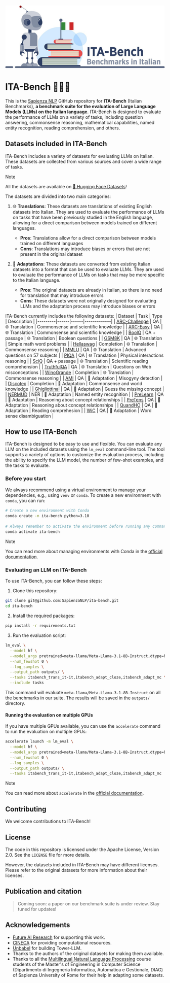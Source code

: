 <p align="center">
  <img src="assets/images/ITA-bench.jpg" />
</p>

# ITA-Bench 🤖🇮🇹
This is the [Sapienza NLP](https://github.com/sapienzanlp) GitHub repository for **ITA-Bench** (Italian Benchmarks), **a benchmark suite for the evaluation of Large Language Models (LLMs) on the Italian language**. ITA-Bench is designed to evaluate the performance of LLMs on a variety of tasks, including question answering, commonsense reasoning, mathematical capabilities, named entity recognition, reading comprehension, and others. 

## Datasets included in ITA-Bench
ITA-Bench includes a variety of datasets for evaluating LLMs on Italian. These datasets are collected from various sources and cover a wide range of tasks.

> [!NOTE]
> All the datasets are available on [🤗 Hugging Face Datasets](https://huggingface.co/collections/sapienzanlp/italian-benchmarks-for-llms-66337ca59e6df7d7d4933896)!

The datasets are divided into two main categories:
1. 🌐 **Translations**: These datasets are translations of existing English datasets into Italian. They are used to evaluate the performance of LLMs on tasks that have been previously studied in the English language, allowing for a direct comparison between models trained on different languages.
    - **Pros**: Translations allow for a direct comparison between models trained on different languages
    - **Cons**: Translations may introduce biases or errors that are not present in the original dataset

2. 🔨 **Adaptations**: These datasets are converted from existing Italian datasets into a format that can be used to evaluate LLMs. They are used to evaluate the performance of LLMs on tasks that may be more specific to the Italian language.
    - **Pros**: The original datasets are already in Italian, so there is no need for translation that may introduce errors
    - **Cons**: These datasets were not originally designed for evaluating LLMs and the adaptation process may introduce biases or errors

ITA-Bench currently includes the following datasets:
| Dataset | Task | Type | Description |
|---------|------|------|-------------|
| [ARC-Challenge](https://huggingface.co/datasets/allenai/ai2_arc) | QA | 🌐 Translation | Commonsense and scientific knowledge |
| [ARC-Easy](https://huggingface.co/datasets/allenai/ai2_arc) | QA | 🌐 Translation | Commonsense and scientific knowledge |
| [BoolQ](https://huggingface.co/datasets/google/boolq) | QA + passage | 🌐 Translation | Boolean questions |
| [GSM8K](https://huggingface.co/datasets/openai/gsm8k) | QA | 🌐 Translation | Simple math word problems |
| [Hellaswag](https://huggingface.co/datasets/Rowan/hellaswag) | Completion | 🌐 Translation | Commonsense reasoning |
| [MMLU](https://huggingface.co/datasets/cais/mmlu) | QA | 🌐 Translation | Advanced questions on 57 subjects |
| [PIQA](https://huggingface.co/datasets/ybisk/piqa) | QA | 🌐 Translation | Physical interactions reasoning |
| [SciQ](https://huggingface.co/datasets/allenai/sciq) | QA + passage | 🌐 Translation | Scientific reading comprehension |
| [TruthfulQA](https://huggingface.co/datasets/truthfulqa/truthful_qa) | QA | 🌐 Translation | Questions on Web misconceptions |
| [WinoGrande](https://huggingface.co/datasets/allenai/winogrande) | Completion | 🌐 Translation | Commonsense reasoning |
| [AMI](https://amievalita2020.github.io/) | QA | 🔨 Adaptation | Misogyny detection |
| [Discotex](https://sites.google.com/view/discotex/home) | Completion | 🔨 Adaptation | Commonsense and world knowledge |
| [Ghigliottinai](https://ghigliottin-ai.github.io/) | QA | 🔨 Adaptation | Guess the missing concept |
| [NERMUD](https://nermud.fbk.eu/) | NER | 🔨 Adaptation | Named entity recognition |
| [PreLearn](https://sites.google.com/view/prelearn20/home) | QA | 🔨 Adaptation | Reasoning about concept relationships |
| [PreTens](https://sites.google.com/view/semeval2022-pretens) | QA | 🔨 Adaptation | Reasoning about concept relationships |
| [QuandHO](https://dh.fbk.eu/2016/03/quandho-question-answering-data-for-italian-history/) | QA | 🔨 Adaptation | Reading comprehesion |
| [WiC](https://wic-ita.github.io/) | QA | 🔨 Adaptation | Word sense disambiguation |


## How to use ITA-Bench
ITA-Bench is designed to be easy to use and flexible. You can evaluate any LLM on the included datasets using the `lm_eval` command-line tool. The tool supports a variety of options to customize the evaluation process, including the ability to specify the LLM model, the number of few-shot examples, and the tasks to evaluate.

### Before you start
We always recommend using a virtual environment to manage your dependencies, e.g., using `venv` or `conda`. To create a new environment with `conda`, you can run:
```bash
# Create a new environment with Conda
conda create -n ita-bench python=3.10

# Always remember to activate the environment before running any command!
conda activate ita-bench
```
> [!NOTE]
> You can read more about managing environments with Conda in the [official documentation](https://docs.conda.io/projects/conda/en/latest/user-guide/tasks/manage-environments.html).

### Evaluating an LLM on ITA-Bench
To use ITA-Bench, you can follow these steps:
1. Clone this repository:
```bash
git clone git@github.com:SapienzaNLP/ita-bench.git
cd ita-bench
```
2. Install the required packages:
```bash
pip install -r requirements.txt
```
3. Run the evaluation script:
```bash
lm_eval \
  --model hf \
  --model_args pretrained=meta-llama/Meta-Llama-3.1-8B-Instruct,dtype=bfloat16 \
  --num_fewshot 0 \
  --log_samples \
  --output_path outputs/ \
  --tasks itabench_trans_it-it,itabench_adapt_cloze,itabench_adapt_mc \
  --include tasks
```
This command will evaluate `meta-llama/Meta-Llama-3.1-8B-Instruct` on all the benchmarks in our suite. The results will be saved in the `outputs/` directory.

#### Running the evaluation on multiple GPUs
If you have multiple GPUs available, you can use the `accelerate` command to run the evaluation on multiple GPUs:
```bash
accelerate launch -m lm_eval \
  --model hf \
  --model_args pretrained=meta-llama/Meta-Llama-3.1-8B-Instruct,dtype=bfloat16 \
  --num_fewshot 0 \
  --log_samples \
  --output_path outputs/ \
  --tasks itabench_trans_it-it,itabench_adapt_cloze,itabench_adapt_mc
```

> [!NOTE]
> You can read more about `accelerate` in the [official documentation](https://huggingface.co/docs/accelerate/index).


## Contributing
We welcome contributions to ITA-Bench! 


## License
The code in this repository is licensed under the Apache License, Version 2.0. See the `LICENSE` file for more details.

However, the datasets included in ITA-Bench may have different licenses. Please refer to the original datasets for more information about their licenses.


## Publication and citation
> Coming soon: a paper on our benchmark suite is under review. Stay tuned for updates!

## Acknowledgements
* [Future AI Research](https://future-ai-research.it/) for supporting this work.
* [CINECA](https://www.cineca.it/) for providing computational resources.
* [Unbabel](https://unbabel.com/) for building Tower-LLM.
* Thanks to the authors of the original datasets for making them available.
* Thanks to all the [Multilingual Natural Language Processing](http://naviglinlp.blogspot.com/) course students of the Master's of Engineering in Computer Science (Dipartimento di Ingegneria Informatica, Automatica e Gestionale, DIAG) of Sapienza University of Rome for their help in adapting some datasets.
